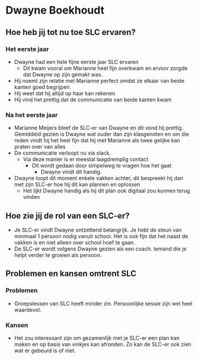 # Dwayne Boekhoudt

## **Hoe heb jij tot nu toe SLC ervaren?**

### Het eerste jaar

* Dwayne had een hele fijne eerste jaar SLC ervaren
  * Dit kwam vooral om Marianne heel fijn overkwam en ervoor zorgde dat Dwayne op zijn gemakt was.
* Hij noemt zijn relatie met Marianne perfect omdat ze elkaar van beide kanten goed begrijpen.
* Hij weet dat hij altijd op haar kan rekenen
* Hij vind het prettig dat de communicatie van beide kanten kwam

### Na het eerste jaar

* Marianne Meijers bleef de SLC-er van Dwayne en dit vond hij prettig. Gemiddeld gezien is Dwayne wat ouder dan zijn klasgenoten en om die reden vindt hij het heel fijn dat hij met Marianne als twee gelijke kan praten over van alles
* De communicatie verloopt nu via slack.
  * Via deze manier is er meestal laagdremplig contact
    * Dit wordt gedaan door simpelweg te vragen hoe het gaat
      * Dwayne vindt dit handig.
* Dwayne loopt dit moment enkele vakken achter, dit bespreekt hij dan met zijn SLC-er hoe hij dit kan plannen en oplossen
  * Het lijkt Dwayne handig als hij dit plan ook digitaal zou kunnen terug vinden

## Hoe zie jij de rol van een SLC-er?

* Je SLC-er vindt Dwayne ontzettend belangrijk. Je hebt de steun van minimaal 1 persoon nodig vanuit school. Het is ook fijn dat het naast de vakken is en niet alleen over school hoef te gaan.
* De SLC-er wordt volgens Dwayne gezien als een coach. Iemand die je helpt verder te groeien als persoon.

## Problemen en kansen omtrent SLC

### Problemen

* Groepslessen van SLC heeft minder zin. Persoonlijke sessie zijn wel heel waardevol.

### Kansen

* Het zou interessant zijn om gezamenlijk met je SLC-er een plan kan maken en op basis van vinkjes kan afronden. Zo kan de SLC-er ook zien wat er gebeurd is of niet.

